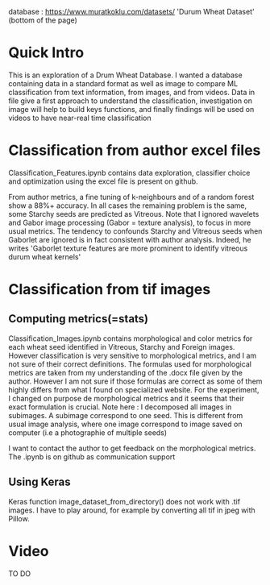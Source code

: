 database : https://www.muratkoklu.com/datasets/ 'Durum Wheat Dataset' (bottom of the page)

# Quick Intro
This is an exploration of a Drum Wheat Database. I wanted a database containing data in a standard format as well as image to compare ML classification from text information, from images, and from videos. Data in file give a first approach to understand the classification, investigation on image will help to build keys functions, and finally findings will be used on videos to have near-real time classification


# Classification from author excel files
Classification_Features.ipynb contains data exploration, classifier choice and optimization using the excel file is present on github. 

From author metrics, a fine tuning of k-neighbours and of a random forest show a 88%+ accuracy. In all cases the remaining problem is the same, some Starchy seeds are predicted as Vitreous. Note that I ignored wavelets and Gabor image processing (Gabor = texture analysis), to focus in more usual metrics. The tendency to confounds Starchy and Vitreous seeds when Gaborlet are ignored is in fact consistent with author analysis. Indeed, he writes 'Gaborlet texture features are more prominent to identify vitreous durum wheat kernels'

# Classification from tif images

  ## Computing metrics(=stats)
Classification_Images.ipynb contains morphological and color metrics for each wheat seed identified in Vitreous, Starchy and Foreign images. However classification is very sensitive to morphological metrics, and I am not sure of their correct definitions. The formulas used for morphological metrics are taken from my understanding of the .docx file given by the author. However I am not sure if those formulas are correct as some of them highly differs from what I found on specialized website.  For the experiment, I changed on purpose de morphological metrics and it seems that their exact formulation is crucial.
Note here : I decomposed all images in subimages. A subimage correspond to one seed. This is different from usual image analysis, where one image correspond to image saved on computer (i.e a photographie of multiple seeds)

I want to contact the author to get feedback on the morphological metrics. The .ipynb is on github as communication support

 ## Using Keras 
 Keras function image_dataset_from_directory() does not work with .tif images. I have to play around, for example by converting all tif in jpeg with Pillow.

# Video
  TO DO


